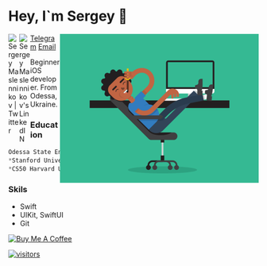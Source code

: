# Hey, I`m Sergey 👋

<a href="https://twitter.com/ser_maslennikov/">
  <img align="left" alt="Sergey Maslennikov | Twitter" width="22px" src="https://raw.githubusercontent.com/peterthehan/peterthehan/master/assets/twitter.svg" />
</a>
<a href="https://linkedin.com/in/obrienser/">
  <img align="left" alt="Sergey Maslennikov's LinkedIN" width="22px" src="https://raw.githubusercontent.com/peterthehan/peterthehan/master/assets/linkedin.svg" />
</a>
<img align="right" src="/image.gif" width="400" />

[Telegram](https://t.me/obrienser)
[Email](obrienser@gmail.com)

Beginner iOS developer. From Odessa, Ukraine.
<br>

### Education
```swift
Odessa State Environmental University. Computer Science. Master. 2021<br>
*Stanford University's course CS193p (Developing Applications for iOS using SwiftUI) - YouTube*<br>
*CS50 Harvard University - YouTube*<br>
```

### Skils
* Swift<br>
* UIKit, SwiftUI<br>
* Git<br>

<a href="https://www.buymeacoffee.com/obrienser">
  <img src="https://cdn.buymeacoffee.com/buttons/v2/default-yellow.png" alt="Buy Me A Coffee" width="140">
</a>
<br>

[![visitors](https://visitor-badge.glitch.me/badge?page_id=obrienser)](https://github.com/obrienser/)


